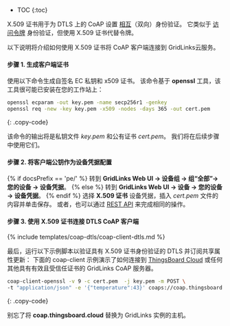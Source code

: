 * TOC
{:toc}

X.509 证书用于为 DTLS 上的 CoAP 设置 [相互](https://en.wikipedia.org/wiki/Mutual_authentication)（双向）身份验证。
它类似于 [访问令牌](/docs/{{docsPrefix}}user-guide/access-token/) 身份验证，但使用 X.509 证书代替令牌。

以下说明将介绍如何使用 X.509 证书将 CoAP 客户端连接到 GridLinks云服务。

#### 步骤 1. 生成客户端证书

使用以下命令生成自签名 EC 私钥和 x509 证书。
该命令基于 **openssl** 工具，该工具很可能已安装在您的工作站上：

```bash
openssl ecparam -out key.pem -name secp256r1 -genkey
openssl req -new -key key.pem -x509 -nodes -days 365 -out cert.pem 
```
{: .copy-code}

该命令的输出将是私钥文件 *key.pem* 和公有证书 *cert.pem*。
我们将在后续步骤中使用它们。

#### 步骤 2. 将客户端公钥作为设备凭据配置

{% if docsPrefix == 'pe/' %}
转到 **GridLinks Web UI -> 设备组 -> 组“全部”-> 您的设备 -> 设备凭据**。
{% else %}
转到 **GridLinks Web UI -> 设备 -> 您的设备 -> 设备凭据**。
{% endif %}
选择 **X.509 证书** 设备凭据，插入 *cert.pem* 文件的内容并单击保存。
或者，也可以通过 [REST API](/docs/{{docsPrefix}}reference/rest-api/) 来完成相同的操作。

#### 步骤 3. 使用 X.509 证书连接 DTLS CoAP 客户端

{% include templates/coap-dtls/coap-client-dtls.md %}

最后，运行以下示例脚本以验证具有 X.509 证书身份验证的 DTLS 并订阅共享属性更新：
下面的 coap-client 示例演示了如何连接到 [ThingsBoard Cloud](https://cloud.codingas.com/signup) 或任何其他具有有效且受信任证书的 GridLinks CoAP 服务器。

```bash
coap-client-openssl -v 9 -c cert.pem  -j key.pem -m POST \
-t "application/json" -e '{"temperature":43}' coaps://coap.thingsboard.cloud/api/v1/telemetry
```
{: .copy-code}

别忘了将 **coap.thingsboard.cloud** 替换为 GridLinks 实例的主机。